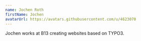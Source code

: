 ```yaml
---
name: Jochen Roth
firstName: Jochen
avatarUrl: https://avatars.githubusercontent.com/u/4623070
---
```


Jochen works at B13 creating websites based on TYPO3.
